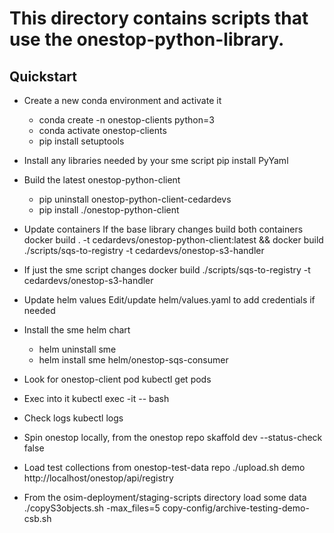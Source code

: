 # This directory contains scripts that use the onestop-python-library. 

## Quickstart 
- Create a new conda environment and activate it
  - conda create -n onestop-clients python=3  
  - conda activate onestop-clients
  - pip install setuptools

- Install any libraries needed by your sme script 
  pip install PyYaml  

- Build the latest onestop-python-client
  - pip uninstall onestop-python-client-cedardevs
  - pip install ./onestop-python-client

- Update containers
  If the base library changes build both containers
  docker build . -t cedardevs/onestop-python-client:latest && docker build ./scripts/sqs-to-registry -t cedardevs/onestop-s3-handler

- If just the sme script changes
  docker build ./scripts/sqs-to-registry -t cedardevs/onestop-s3-handler
  
- Update helm values
  Edit/update helm/values.yaml to add credentials if needed

- Install the sme helm chart  
  - helm uninstall sme
  - helm install sme helm/onestop-sqs-consumer

- Look for onestop-client pod
  kubectl get pods

- Exec into it
  kubectl exec -it <pod name> -- bash

- Check logs
  kubectl logs <pod name>
  
- Spin onestop locally, from the onestop repo
  skaffold dev --status-check false
  
- Load test collections from onestop-test-data repo
  ./upload.sh demo http://localhost/onestop/api/registry
  
- From the osim-deployment/staging-scripts directory load some data
  ./copyS3objects.sh -max_files=5 copy-config/archive-testing-demo-csb.sh